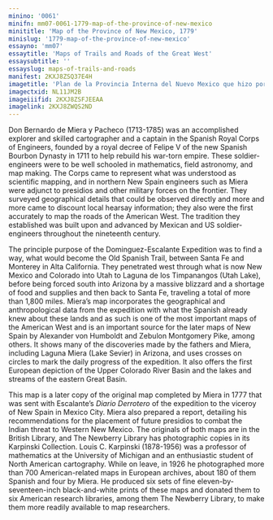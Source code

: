 ```yaml
---
minino: '0061'
minifn: mm07-0061-1779-map-of-the-province-of-new-mexico
minititle: 'Map of the Province of New Mexico, 1779'
minislug: '1779-map-of-the-province-of-new-mexico'
essayno: 'mm07'
essaytitle: 'Maps of Trails and Roads of the Great West'
essaysubtitle: ''
essayslug: maps-of-trails-and-roads
manifest: 2KXJ8ZSQ37E4H
imagetitle: 'Plan de la Provincia Interna del Nuevo Mexico que hizo por mandato del Teniente Coronel de Caballeria, gobernador y comandante general de dicha...'
imagectxid: NL11JM2B
imageiiifid: 2KXJ8ZSFJEEAA
imagelink: 2KXJ8ZWQS2ND
---
```

Don Bernardo de Miera y Pacheco (1713-1785) was an accomplished explorer and skilled cartographer and a captain in the Spanish Royal Corps of Engineers, founded by a royal decree of Felipe V of the new Spanish Bourbon Dynasty in 1711 to help rebuild his war-torn empire. These soldier-engineers were to be well schooled in mathematics, field astronomy, and map making. The Corps came to represent what was understood as scientific mapping, and in northern New Spain engineers such as Miera were adjunct to presidios and other military forces on the frontier. They surveyed geographical details that could be observed directly and more and more came to discount local hearsay information; they also were the first accurately to map the roads of the American West. The tradition they established was built upon and advanced by Mexican and US soldier-engineers throughout the nineteenth century. 

The principle purpose of the Dominguez-Escalante Expedition was to find a way, what would become the Old Spanish Trail, between Santa Fe and Monterey in Alta California. They penetrated west through what is now New Mexico and Colorado into Utah to Laguna de los Timpanangos (Utah Lake), before being forced south into Arizona by a massive blizzard and a shortage of food and supplies and then back to Santa Fe, traveling a total of more than 1,800 miles. Miera’s map incorporates the geographical and anthropological data from the expedition with what the Spanish already knew about these lands and as such is one of the most important maps of the American West and is an important source for the later maps of New Spain by Alexander von Humboldt and Zebulon Montgomery Pike, among others. It shows many of the discoveries made by the fathers and Miera, including Laguna Miera (Lake Sevier) in Arizona, and uses crosses on circles to mark the daily progress of the expedition. It also offers the first European depiction of the Upper Colorado River Basin and the lakes and streams of the eastern Great Basin. 

This map is a later copy of the original map completed by Miera in 1777 that was sent with Escalante’s _Diario Derrotero_ of the expedition to the viceroy of New Spain in Mexico City. Miera also prepared a report, detailing his recommendations for the placement of future presidios to combat the Indian threat to Western New Mexico. The originals of both maps are in the British Library, and The Newberry Library has photographic copies in its Karpinski Collection. Louis C. Karpinski (1878-1956) was a professor of mathematics at the University of Michigan and an enthusiastic student of North American cartography. While on leave, in 1926 he photographed more than 700 American-related maps in European archives, about 180 of them Spanish and four by Miera. He produced six sets of fine eleven-by-seventeen-inch black-and-white prints of these maps and donated them to six American research libraries, among them The Newberry Library, to make them more readily available to map researchers. 

